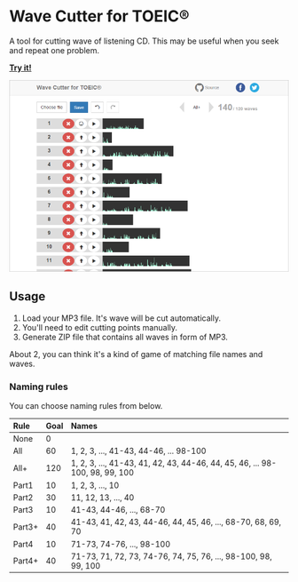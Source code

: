 # Wave Cutter for TOEIC&reg;

A tool for cutting wave of listening CD. This may be useful when you seek and repeat one problem.

**[Try it!](http://jinjor.github.io/wave-cutter-for-toeic)**

<img width="600px" src="./wc4t-screen.png">


## Usage

1. Load your MP3 file. It's wave will be cut automatically.
2. You'll need to edit cutting points manually.
3. Generate ZIP file that contains all waves in form of MP3.

About 2, you can think it's a kind of game of matching file names and waves.


### Naming rules

You can choose naming rules from below.

|Rule|Goal|Names|
|:--|:--|:--|
|None|0||
|All|60|1, 2, 3, ..., 41-43, 44-46, ... 98-100|
|All+|120|1, 2, 3, ..., 41-43, 41, 42, 43, 44-46, 44, 45, 46, ... 98-100, 98, 99, 100|
|Part1|10|1, 2, 3, ..., 10|
|Part2|30|11, 12, 13, ..., 40|
|Part3|10|41-43, 44-46, ..., 68-70|
|Part3+|40|41-43, 41, 42, 43, 44-46, 44, 45, 46, ..., 68-70, 68, 69, 70|
|Part4|10|71-73, 74-76, ..., 98-100|
|Part4+|40|71-73, 71, 72, 73, 74-76, 74, 75, 76, ..., 98-100, 98, 99, 100|
